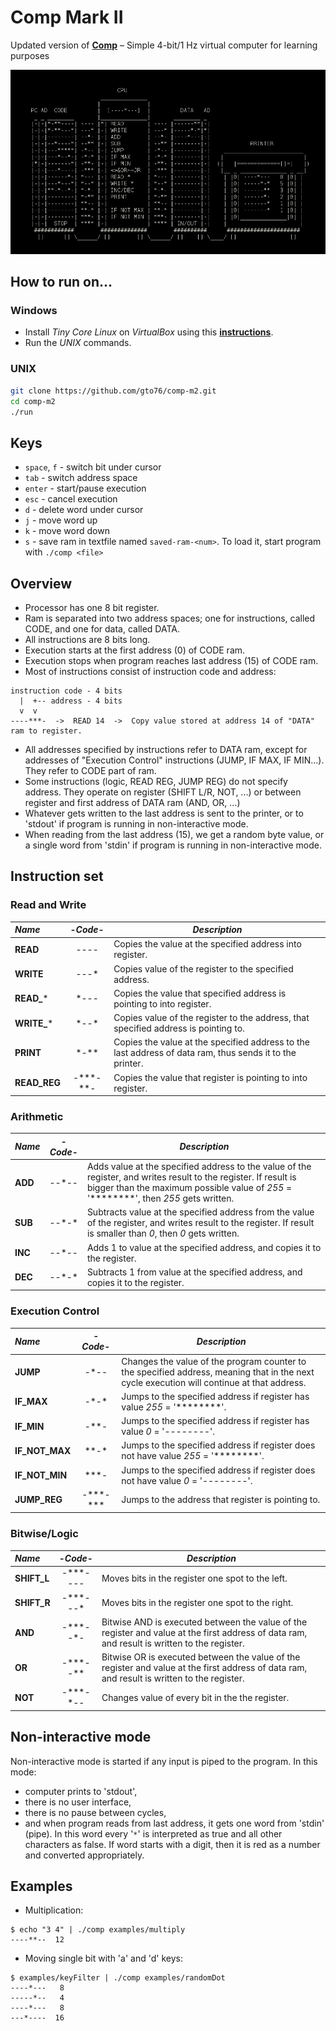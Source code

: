 Comp Mark II
============

Updated version of [**Comp**](https://github.com/gto76/comp-cpp) – Simple 4-bit/1 Hz virtual computer for learning purposes

![screenshot](doc/screenshot.png)

How to run on…
--------------

### Windows

* Install *Tiny Core Linux* on *VirtualBox* using this [**instructions**](https://github.com/gto76/my-linux-setup/tree/gh-pages/conf-files/tiny-core-linux).
* Run the *UNIX* commands.

### UNIX
```bash
git clone https://github.com/gto76/comp-m2.git
cd comp-m2
./run
```

Keys
----
* `space`, `f` - switch bit under cursor
* `tab` - switch address space
* `enter` - start/pause execution
* `esc` - cancel execution
* `d` - delete word under cursor
* `j` - move word up
* `k` - move word down
* `s` - save ram in textfile named `saved-ram-<num>`. To load it, start program with `./comp <file>`

Overview
--------

* Processor has one 8 bit register.
* Ram is separated into two address spaces; one for instructions, called CODE, and one for data, called DATA.
* All instructions are 8 bits long.
* Execution starts at the first address (0) of CODE ram. 
* Execution stops when program reaches last address (15) of CODE ram.
* Most of instructions consist of instruction code and address:
```
instruction code - 4 bits
  |  +-- address - 4 bits
  v  v
----***-  ->  READ 14  ->  Copy value stored at address 14 of "DATA" ram to register.
```
* All addresses specified by instructions refer to DATA ram, except for addresses of "Execution Control" instructions (JUMP, IF MAX, IF MIN...). They refer to CODE part of ram.
* Some instructions (logic, READ REG, JUMP REG) do not specify address. They operate on register (SHIFT L/R, NOT, ...) or between register and first address of DATA ram (AND, OR, ...)
* Whatever gets written to the last address is sent to the printer, or to 'stdout' if program is running in non-interactive mode.
* When reading from the last address (15), we get a random byte value, or a single word from 'stdin' if program is running in non-interactive mode.


Instruction set
---------------

### Read and Write
 _Name_        | -_Code_-  | _Description_  
:------------- |:--------:| ---------------------------------------------------
**READ**       | ----     | Copies the value at the specified address into register.  
**WRITE**      | ---\*    | Copies value of the register to the specified address. 
**READ_***     | \*---    | Copies the value that specified address is pointing to into register.  
**WRITE_***    | \*--\*   | Copies value of the register to the address, that specified address is pointing to.  
**PRINT**      | \*-\*\*  | Copies the value at the specified address to the last address of data ram, thus sends it to the printer.
**READ_REG**   | -\*\*\*-\*\*- | Copies the value that register is pointing to into register.  

### Arithmetic
 _Name_        | -_Code_-   | _Description_  
:------------- |:--------:| ---------------------------------------------------
**ADD**        | --\*--   | Adds value at the specified address to the value of the register, and writes result to the register. If result is bigger than the maximum possible value of _255_ = '********', then _255_ gets written. 
**SUB**        | --\*-\*  | Subtracts value at the specified address from the value of the register, and writes result to the register. If result is smaller than _0_, then _0_ gets written.  
**INC**        | --\*--   | Adds 1 to value at the specified address, and copies it to the register.
**DEC**        | --\*-\*  | Subtracts 1 from value at the specified address, and copies it to the register.

### Execution Control
 _Name_        | -_Code_-   | _Description_  
:------------- |:--------:| ---------------------------------------------------
**JUMP**       | -\*--    | Changes the value of the program counter to the specified address, meaning that in the next cycle execution will continue at that address.  
**IF_MAX**     | -\*-\*   | Jumps to the specified address if register has value _255_ = '********'. 
**IF_MIN**     | -\*\*-   | Jumps to the specified address if register has value _0_ = '--------'. 
**IF_NOT_MAX** | \*\*-*   | Jumps to the specified address if register does not have value _255_ = '********'. 
**IF_NOT_MIN** | \*\*\*-  | Jumps to the specified address if register does not have value _0_ = '--------'. 
**JUMP_REG**   | -\*\*\*-\*\*\* | Jumps to the address that register is pointing to.

### Bitwise/Logic
 _Name_        |  -_Code_-        | _Description_  
:------------- |:-------------:| ---------------------------------------------------
**SHIFT_L**    | -\*\*\*----   | Moves bits in the register one spot to the left.
**SHIFT_R**    |  -\*\*\*---\* | Moves bits in the register one spot to the right.
**AND**        | -\*\*\*--\*-  | Bitwise AND is executed between the value of the register and value at the first address of data ram, and result is written to the register.
**OR**         | -\*\*\*--\*\* | Bitwise OR is executed between the value of the register and value at the first address of data ram, and result is written to the register.
**NOT**        | -\*\*\*-\*--  | Changes value of every bit in the the register. 

Non-interactive mode
--------------------
Non-interactive mode is started if any input is piped to the program. In this mode:  
* computer prints to 'stdout', 
* there is no user interface, 
* there is no pause between cycles, 
* and when program reads from last address, it gets one word from 'stdin' (pipe). In this word every '`*`' is interpreted as true and all other characters as false. If word starts with a digit, then it is red as a number and converted appropriately.

Examples
--------
* Multiplication:
```
$ echo "3 4" | ./comp examples/multiply
----**--  12
```

* Moving single bit with 'a' and 'd' keys:
```
$ examples/keyFilter | ./comp examples/randomDot
----*---   8
-----*--   4
----*---   8
---*----  16
```







